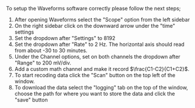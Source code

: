To setup the Waveforms software correctly please follow the next steps;

1. After opening Waveforms select the "Scope" option from the left sidebar
2. On the right sidebar click on the downward arrow under the "time" settings
3. Set the dropdown after "Settings" to 8192
4. Set the dropdown after "Rate" to 2 Hz. The horizontal axis should read from about -30 to 30 minutes.
5. Under the Channel options, set on both channels the dropdown after "Range" to 200 mV/div.
6. Add a custom math channel and make it record $`\frac{C1-C2}{C1+C2}`$.
7. To start recoding data click the "Scan" button on the top left of the window.
8. To download the data select the "logging" tab on the top of the window, choose the path for where you want to store the data and click the "save" button